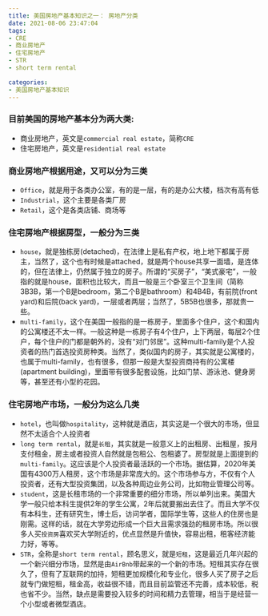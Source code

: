 ```yaml
---
title: 美国房地产基本知识之一： 房地产分类
date: 2021-08-06 23:47:04
tags: 
- CRE
- 商业房地产
- 住宅房地产
- STR
- short term rental

categories:
- 美国房地产基本知识
---
```


### 目前美国的房地产基本分为两大类:
- 商业房地产，英文是`commercial real estate`，简称`CRE`
- 住宅房地产，英文是`residential real estate`

### 商业房地产根据用途，又可以分为三类
- `Office`，就是用于各类办公室，有的是一层，有的是办公大楼，档次有高有低
- `Industrial`，这个主要是各类厂房
- `Retail`，这个是各类店铺、商场等

### 住宅房地产根据房型，一般分为三类
- `house`，就是独栋房(detached)，在法律上是私有产权，地上地下都属于房主，当然了，这个也有时候是attached，就是两个house共享一面墙，是连体的，但在法律上，仍然属于独立的房子。所谓的“买房子”，“美式豪宅”，一般指的就是house，面积也比较大，而且一般是三个卧室三个卫生间（简称3B3B，第一个B是bedroom，第二个B是bathroom）和4B4B，有前院(front yard)和后院(back yard)，一层或者两层；当然了，5B5B也很多，那就贵一些。
- `multi-family`，这个在美国一般指的是一栋房子，里面多个住户，这个和国内的公寓楼还不太一样。一般这种是一栋房子有4个住户，上下两层，每层2个住户，每个住户的门都是朝外的，没有“对门邻居”。这种multi-family是个人投资者的热门首选投资房种类。当然了，类似国内的房子，其实就是公寓楼的，也属于multi-family，也有很多，但那一般是大型投资商持有的公寓楼(apartment building)，里面带有很多配套设施，比如门禁、游泳池、健身房等，甚至还有小型的花园。
  
### 住宅房地产市场，一般分为这么几类
- `hotel`，也叫做`hospitality`，这种就是酒店，其实这是一个很大的市场，但显然不太适合个人投资者
- `long term rental`，就是`长租`，其实就是一般意义上的出租房、出租屋，按月支付租金，房主或者投资人自然就是包租公、包租婆了。房型就是上面提到的`multi-family`。这应该是个人投资者最活跃的一个市场。据估算，2020年美国有4300万人租房，这个市场是非常庞大的。这个市场参与方，不仅有个人投资者，还有大型投资集团，以及各种周边业务公司，比如物业管理公司等。
- `student`，这是长租市场的一个非常重要的细分市场，所以单列出来。美国大学一般只给本科生提供2年的学生公寓，2年后就要搬出去住了。而且大学不仅有本科生，还有研究生，博士后，访问学者，国际学生等，这些人的住房也是刚需。这样的话，就在大学旁边形成一个巨大且需求强劲的租房市场。所以很多人买`投资房`喜欢买大学附近的，优点显然是升值快，容易出租，租客经济能力好，等等。
- `STR`，全称是`short term rental`，顾名思义，就是`短租`，这是最近几年兴起的一个新兴细分市场，显然是由`AirBnb`带起来的一个新的市场。短租其实存在很久了，但有了互联网的加持，短租更加规模化和专业化，很多人买了房子之后就专门做短租，租金高，收益很不错，而且目前监管还不完善，成本较低，税也省不少。当然，缺点是需要投入较多的时间和精力去管理，相当于是经营一个小型或者微型酒店。

